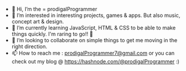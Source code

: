 - 👋 Hi, I’m the = prodigalProgrammer
- 👀 I’m interested in interesting projects, games & apps. But also music, concept art & design.
- 🌱 I’m currently learning JavaScript, HTML & CSS to be able to make things quickly. I'm raring to go!! 🚀
- 💞️ I’m looking to collaborate on simple things to get me moving in the right direction.
- 📫 How to reach me : prodigalProgrammer7@gmail.com or you can check out my blog @ https://hashnode.com/@prodigalProgrammer :)

<!---
prodigalprogrammer/prodigalprogrammer is a ✨ special ✨ repository because its `README.md` (this file) appears on your GitHub profile.
You can click the Preview link to take a look at your changes.
--->
